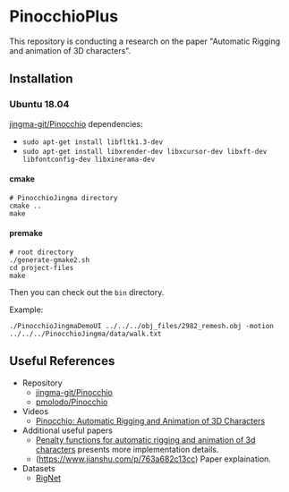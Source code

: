 # PinocchioPlus

This repository is conducting a research on the paper "Automatic Rigging and animation of 3D characters".

## Installation

### Ubuntu 18.04

[jingma-git/Pinocchio](https://github.com/jingma-git/Pinocchio) dependencies:
- `sudo apt-get install libfltk1.3-dev`
- `sudo apt-get install libxrender-dev libxcursor-dev libxft-dev libfontconfig-dev libxinerama-dev`

#### cmake

```
# PinocchioJingma directory
cmake ..
make
```

#### premake

```
# root directory
./generate-gmake2.sh 
cd project-files
make
```

Then you can check out the `bin` directory.


Example:

```
./PinocchioJingmaDemoUI ../../../obj_files/2982_remesh.obj -motion ../../../PinocchioJingma/data/walk.txt
```

## Useful References

- Repository
  - [jingma-git/Pinocchio](https://github.com/jingma-git/Pinocchio)
  - [pmolodo/Pinocchio](https://github.com/pmolodo/Pinocchio)
- Videos
  - [Pinocchio: Automatic Rigging and Animation of 3D Characters](https://www.youtube.com/watch?v=EklzamltEgM)
- Additional useful papers
  - [Penalty functions for automatic rigging and animation of 3d characters](https://people.csail.mit.edu/ibaran/papers/2007-SIGGRAPH-Pinocchio-Penalty.pdf) presents more implementation details.
  - (https://www.jianshu.com/p/763a682c13cc) Paper explaination.
- Datasets
  - [RigNet](https://github.com/zhan-xu/RigNet)
